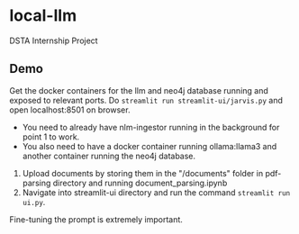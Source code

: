 # local-llm
DSTA Internship Project

## Demo
Get the docker containers for the llm and neo4j database running and exposed to relevant ports.
Do `streamlit run streamlit-ui/jarvis.py` and open localhost:8501 on browser.

* You need to already have nlm-ingestor running in the background for point 1 to work. 
* You also need to have a docker container running ollama:llama3 and another container running the neo4j database.
1. Upload documents by storing them in the "/documents" folder in pdf-parsing directory and running document_parsing.ipynb
2. Navigate into streamlit-ui directory and run the command `streamlit run ui.py`.

Fine-tuning the prompt is extremely important.
